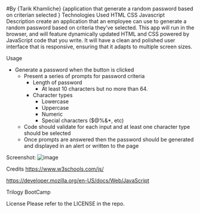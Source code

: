 #By {Tarik Khamliche}
{application that generate a random password based on criterian selected }
Technologies Used
HTML
CSS
Javascript
Description
create an application that an employee can use to generate a random password based on criteria they’ve selected. This app will run in the browser, and will feature dynamically updated HTML and CSS powered by JavaScript code that you write. It will have a clean and polished user interface that is responsive, ensuring that it adapts to multiple screen sizes.

Usage

- Generate a password when the button is clicked
  - Present a series of prompts for password criteria
    - Length of password
      - At least 10 characters but no more than 64.
    - Character types
      - Lowercase
      - Uppercase
      - Numeric
      - Special characters ($@%&\*, etc)
  - Code should validate for each input and at least one character type should be selected
  - Once prompts are answered then the password should be generated and displayed in an alert or written to the page

Screenshot:
![image](https://user-images.githubusercontent.com/115656280/204603340-7341e5a7-da60-4804-b688-b836a12187e2.png)


Credits
https://www.w3schools.com/js/

https://developer.mozilla.org/en-US/docs/Web/JavaScript

Trilogy BootCamp

License
Please refer to the LICENSE in the repo.
